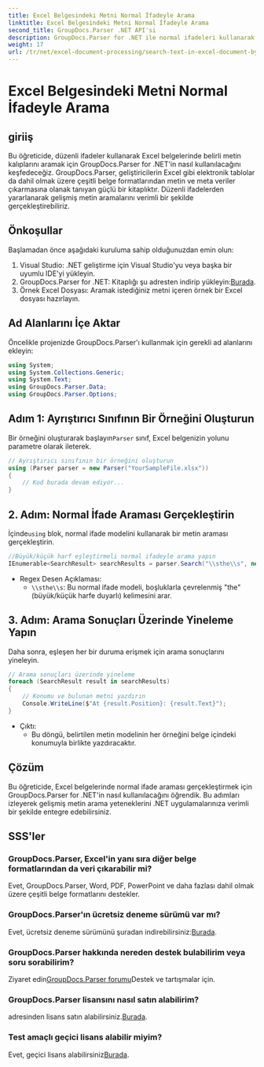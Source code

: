 ```yaml
---
title: Excel Belgesindeki Metni Normal İfadeyle Arama
linktitle: Excel Belgesindeki Metni Normal İfadeyle Arama
second_title: GroupDocs.Parser .NET API'si
description: GroupDocs.Parser for .NET ile normal ifadeleri kullanarak Excel belgelerinde metin aramayı öğrenin. Gelişmiş metin aramalarını verimli bir şekilde gerçekleştirin.
weight: 17
url: /tr/net/excel-document-processing/search-text-in-excel-document-by-regular-expression/
---
```


# Excel Belgesindeki Metni Normal İfadeyle Arama

## giriiş
Bu öğreticide, düzenli ifadeler kullanarak Excel belgelerinde belirli metin kalıplarını aramak için GroupDocs.Parser for .NET'in nasıl kullanılacağını keşfedeceğiz. GroupDocs.Parser, geliştiricilerin Excel gibi elektronik tablolar da dahil olmak üzere çeşitli belge formatlarından metin ve meta veriler çıkarmasına olanak tanıyan güçlü bir kitaplıktır. Düzenli ifadelerden yararlanarak gelişmiş metin aramalarını verimli bir şekilde gerçekleştirebiliriz.
## Önkoşullar
Başlamadan önce aşağıdaki kuruluma sahip olduğunuzdan emin olun:
1. Visual Studio: .NET geliştirme için Visual Studio'yu veya başka bir uyumlu IDE'yi yükleyin.
2.  GroupDocs.Parser for .NET: Kitaplığı şu adresten indirip yükleyin:[Burada](https://releases.groupdocs.com/parser/net/).
3. Örnek Excel Dosyası: Aramak istediğiniz metni içeren örnek bir Excel dosyası hazırlayın.

## Ad Alanlarını İçe Aktar
Öncelikle projenizde GroupDocs.Parser'ı kullanmak için gerekli ad alanlarını ekleyin:
```csharp
using System;
using System.Collections.Generic;
using System.Text;
using GroupDocs.Parser.Data;
using GroupDocs.Parser.Options;
```
## Adım 1: Ayrıştırıcı Sınıfının Bir Örneğini Oluşturun
 Bir örneğini oluşturarak başlayın`Parser` sınıf, Excel belgenizin yolunu parametre olarak ileterek.
```csharp
// Ayrıştırıcı sınıfının bir örneğini oluşturun
using (Parser parser = new Parser("YourSampleFile.xlsx"))
{
    // Kod burada devam ediyor...
}
```
## 2. Adım: Normal İfade Araması Gerçekleştirin
 İçinde`using` blok, normal ifade modelini kullanarak bir metin araması gerçekleştirin.
```csharp
//Büyük/küçük harf eşleştirmeli normal ifadeyle arama yapın
IEnumerable<SearchResult> searchResults = parser.Search("\\sthe\\s", new SearchOptions(true, false, true));
```
- Regex Desen Açıklaması:
  - `\\sthe\\s`: Bu normal ifade modeli, boşluklarla çevrelenmiş "the" (büyük/küçük harfe duyarlı) kelimesini arar.
## 3. Adım: Arama Sonuçları Üzerinde Yineleme Yapın
Daha sonra, eşleşen her bir duruma erişmek için arama sonuçlarını yineleyin.
```csharp
// Arama sonuçları üzerinde yineleme
foreach (SearchResult result in searchResults)
{
    // Konumu ve bulunan metni yazdırın
    Console.WriteLine($"At {result.Position}: {result.Text}");
}
```
- Çıktı:
  - Bu döngü, belirtilen metin modelinin her örneğini belge içindeki konumuyla birlikte yazdıracaktır.

## Çözüm
Bu öğreticide, Excel belgelerinde normal ifade araması gerçekleştirmek için GroupDocs.Parser for .NET'in nasıl kullanılacağını öğrendik. Bu adımları izleyerek gelişmiş metin arama yeteneklerini .NET uygulamalarınıza verimli bir şekilde entegre edebilirsiniz.

## SSS'ler
### GroupDocs.Parser, Excel'in yanı sıra diğer belge formatlarından da veri çıkarabilir mi?
Evet, GroupDocs.Parser, Word, PDF, PowerPoint ve daha fazlası dahil olmak üzere çeşitli belge formatlarını destekler.
### GroupDocs.Parser'ın ücretsiz deneme sürümü var mı?
 Evet, ücretsiz deneme sürümünü şuradan indirebilirsiniz:[Burada](https://releases.groupdocs.com/).
### GroupDocs.Parser hakkında nereden destek bulabilirim veya soru sorabilirim?
 Ziyaret edin[GroupDocs.Parser forumu](https://forum.groupdocs.com/c/parser/17)Destek ve tartışmalar için.
### GroupDocs.Parser lisansını nasıl satın alabilirim?
 adresinden lisans satın alabilirsiniz.[Burada](https://purchase.groupdocs.com/buy).
### Test amaçlı geçici lisans alabilir miyim?
 Evet, geçici lisans alabilirsiniz[Burada](https://purchase.groupdocs.com/temporary-license/).